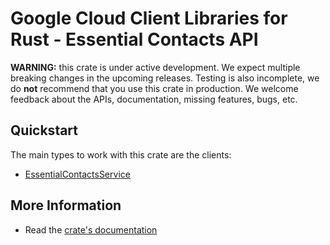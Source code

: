 # Google Cloud Client Libraries for Rust - Essential Contacts API

<!-- Code generated by sidekick. DO NOT EDIT. -->

**WARNING:** this crate is under active development. We expect multiple breaking
changes in the upcoming releases. Testing is also incomplete, we do **not**
recommend that you use this crate in production. We welcome feedback about the
APIs, documentation, missing features, bugs, etc.

## Quickstart

The main types to work with this crate are the clients:

* [EssentialContactsService](https://docs.rs/google-cloud-essentialcontacts-v1/latest/google_cloud_essentialcontacts_v1/client/struct.EssentialContactsService.html)

## More Information

* Read the [crate's documentation](https://docs.rs/google-cloud-essentialcontacts-v1/latest/google-cloud-essentialcontacts-v1)
